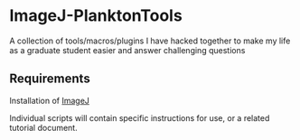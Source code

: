 # ImageJ-PlanktonTools
A collection of tools/macros/plugins I have hacked together to make my life as a graduate student easier and answer challenging questions


## Requirements
Installation of [ImageJ](https://imagej.net/ij/)

Individual scripts will contain specific instructions for use, or a related tutorial document. 